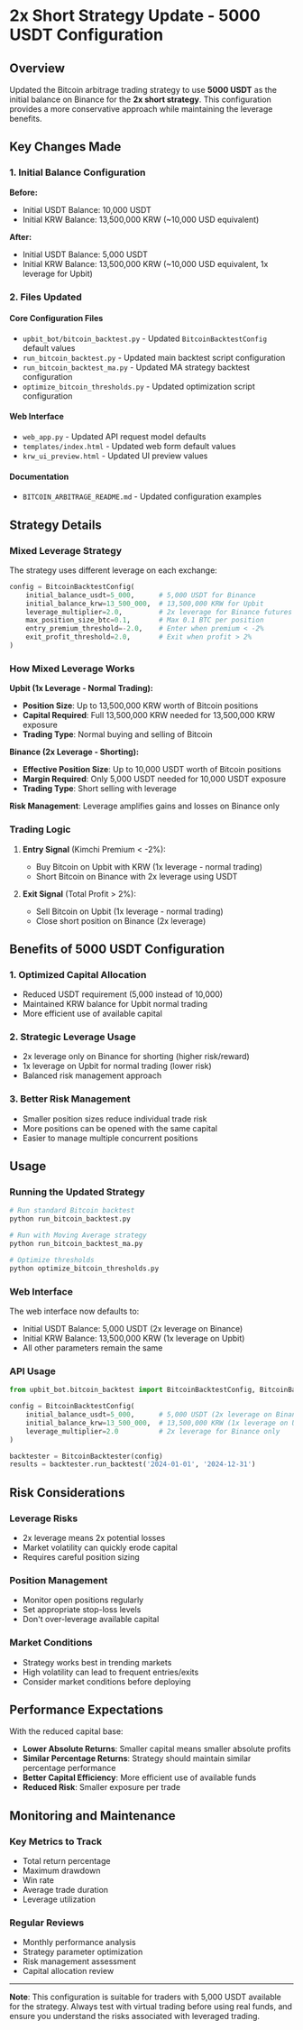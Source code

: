# 2x Short Strategy Update - 5000 USDT Configuration

## Overview

Updated the Bitcoin arbitrage trading strategy to use **5000 USDT** as the initial balance on Binance for the **2x short strategy**. This configuration provides a more conservative approach while maintaining the leverage benefits.

## Key Changes Made

### 1. Initial Balance Configuration

**Before:**
- Initial USDT Balance: 10,000 USDT
- Initial KRW Balance: 13,500,000 KRW (~10,000 USD equivalent)

**After:**
- Initial USDT Balance: 5,000 USDT
- Initial KRW Balance: 13,500,000 KRW (~10,000 USD equivalent, 1x leverage for Upbit)

### 2. Files Updated

#### Core Configuration Files
- `upbit_bot/bitcoin_backtest.py` - Updated `BitcoinBacktestConfig` default values
- `run_bitcoin_backtest.py` - Updated main backtest script configuration
- `run_bitcoin_backtest_ma.py` - Updated MA strategy backtest configuration
- `optimize_bitcoin_thresholds.py` - Updated optimization script configuration

#### Web Interface
- `web_app.py` - Updated API request model defaults
- `templates/index.html` - Updated web form default values
- `krw_ui_preview.html` - Updated UI preview values

#### Documentation
- `BITCOIN_ARBITRAGE_README.md` - Updated configuration examples

## Strategy Details

### Mixed Leverage Strategy

The strategy uses different leverage on each exchange:

```python
config = BitcoinBacktestConfig(
    initial_balance_usdt=5_000,      # 5,000 USDT for Binance
    initial_balance_krw=13_500_000,  # 13,500,000 KRW for Upbit
    leverage_multiplier=2.0,         # 2x leverage for Binance futures only
    max_position_size_btc=0.1,       # Max 0.1 BTC per position
    entry_premium_threshold=-2.0,    # Enter when premium < -2%
    exit_profit_threshold=2.0,       # Exit when profit > 2%
)
```

### How Mixed Leverage Works

**Upbit (1x Leverage - Normal Trading):**
- **Position Size**: Up to 13,500,000 KRW worth of Bitcoin positions
- **Capital Required**: Full 13,500,000 KRW needed for 13,500,000 KRW exposure
- **Trading Type**: Normal buying and selling of Bitcoin

**Binance (2x Leverage - Shorting):**
- **Effective Position Size**: Up to 10,000 USDT worth of Bitcoin positions
- **Margin Required**: Only 5,000 USDT needed for 10,000 USDT exposure
- **Trading Type**: Short selling with leverage

**Risk Management**: Leverage amplifies gains and losses on Binance only

### Trading Logic

1. **Entry Signal** (Kimchi Premium < -2%):
   - Buy Bitcoin on Upbit with KRW (1x leverage - normal trading)
   - Short Bitcoin on Binance with 2x leverage using USDT

2. **Exit Signal** (Total Profit > 2%):
   - Sell Bitcoin on Upbit (1x leverage - normal trading)
   - Close short position on Binance (2x leverage)

## Benefits of 5000 USDT Configuration

### 1. Optimized Capital Allocation
- Reduced USDT requirement (5,000 instead of 10,000)
- Maintained KRW balance for Upbit normal trading
- More efficient use of available capital

### 2. Strategic Leverage Usage
- 2x leverage only on Binance for shorting (higher risk/reward)
- 1x leverage on Upbit for normal trading (lower risk)
- Balanced risk management approach

### 3. Better Risk Management
- Smaller position sizes reduce individual trade risk
- More positions can be opened with the same capital
- Easier to manage multiple concurrent positions

## Usage

### Running the Updated Strategy

```bash
# Run standard Bitcoin backtest
python run_bitcoin_backtest.py

# Run with Moving Average strategy
python run_bitcoin_backtest_ma.py

# Optimize thresholds
python optimize_bitcoin_thresholds.py
```

### Web Interface

The web interface now defaults to:
- Initial USDT Balance: 5,000 USDT (2x leverage on Binance)
- Initial KRW Balance: 13,500,000 KRW (1x leverage on Upbit)
- All other parameters remain the same

### API Usage

```python
from upbit_bot.bitcoin_backtest import BitcoinBacktestConfig, BitcoinBacktester

config = BitcoinBacktestConfig(
    initial_balance_usdt=5_000,      # 5,000 USDT (2x leverage on Binance)
    initial_balance_krw=13_500_000,  # 13,500,000 KRW (1x leverage on Upbit)
    leverage_multiplier=2.0          # 2x leverage for Binance only
)

backtester = BitcoinBacktester(config)
results = backtester.run_backtest('2024-01-01', '2024-12-31')
```

## Risk Considerations

### Leverage Risks
- 2x leverage means 2x potential losses
- Market volatility can quickly erode capital
- Requires careful position sizing

### Position Management
- Monitor open positions regularly
- Set appropriate stop-loss levels
- Don't over-leverage available capital

### Market Conditions
- Strategy works best in trending markets
- High volatility can lead to frequent entries/exits
- Consider market conditions before deploying

## Performance Expectations

With the reduced capital base:
- **Lower Absolute Returns**: Smaller capital means smaller absolute profits
- **Similar Percentage Returns**: Strategy should maintain similar percentage performance
- **Better Capital Efficiency**: More efficient use of available funds
- **Reduced Risk**: Smaller exposure per trade

## Monitoring and Maintenance

### Key Metrics to Track
- Total return percentage
- Maximum drawdown
- Win rate
- Average trade duration
- Leverage utilization

### Regular Reviews
- Monthly performance analysis
- Strategy parameter optimization
- Risk management assessment
- Capital allocation review

---

**Note**: This configuration is suitable for traders with 5,000 USDT available for the strategy. Always test with virtual trading before using real funds, and ensure you understand the risks associated with leveraged trading. 